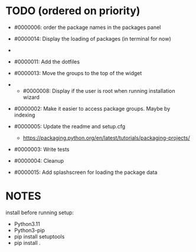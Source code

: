 






# TODO (ordered on priority)



- #0000006: order the package names in the packages panel
- #0000014: Display the loading of packages (in terminal for now)
- 
- #0000011: Add the dotfiles

- #0000013: Move the groups to the top of the widget
- - #0000008: Display if the user is root when running installation wizard
- #0000002: Make it easier to access package groups. Maybe by indexing
- #0000005: Update the readme and setup.cfg
  - https://packaging.python.org/en/latest/tutorials/packaging-projects/
- #0000003: Write tests
- #0000004: Cleanup
- #0000015: Add splashscreen for loading the package data 




# NOTES

install before running setup:
- Python3.11
- Python3-pip
- pip install setuptools
- pip install .

